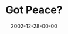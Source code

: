 ---
layout: message
category: message
series: "Got Christmas?"
title: "Got Peace?"
date: 2002-12-28-00-00
message_id: 249
audio: "http://s3.amazonaws.com/crossroadsaudiomessages/Got%20Peace%20Dec28.mp3"
audio-duration: "42:10"
explicit: "N"
---